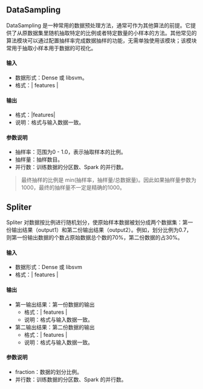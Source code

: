 ## DataSampling
DataSampling 是一种常用的数据预处理方法，通常可作为其他算法的前提。它提供了从原数据集里随机抽取特定的比例或者特定数量的小样本的方法。其他常见的算法模块可以通过配置抽样率完成数据抽样的功能，无需单独使用该模块；该模块常用于抽取小样本用于数据的可视化。

#### 输入
- 数据形式：Dense 或 libsvm。
- 格式：| features |

#### 输出
- 格式：|features|
- 说明：格式与输入数据一致。

#### 参数说明
- 抽样率：范围为0 - 1.0，表示抽取样本的比例。
- 抽样量：抽样数目。
- 并行数：训练数据的分区数、Spark 的并行数。

>最终抽样的比例是 min(抽样率，抽样量/总数据量)。因此如果抽样量参数为1000，最终的抽样量不一定是精确的1000。

## Spliter
Spliter 对数据按比例进行随机划分，使原始样本数据被划分成两个数据集：第一份输出结果（output1）和第二份输出结果（output2）。例如，划分比例为0.7，则第一份输出数据的个数占原始数据总个数的70%，第二份数据的占30%。


#### 输入
- 数据形式：Dense 或 libsvm
- 格式：| features |

#### 输出
- 第一输出结果：第一份数据的输出
  - 格式：| features |
  - 说明：格式与输入数据一致。
- 第二输出结果：第二份数据的输出
  - 格式：| features |
  - 说明：格式与输入数据一致。

#### 参数说明
- fraction：数据的划分比例。
- 并行数：训练数据的分区数、Spark 的并行数。








